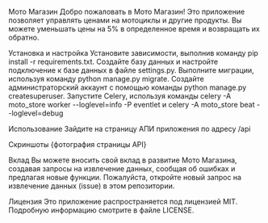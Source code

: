 Мото Магазин
Добро пожаловать в Мото Магазин! Это приложение позволяет управлять ценами на мотоциклы и другие продукты. Вы можете уменьшать цены на 5% в определенное время и возвращать их обратно.

Установка и настройка
Установите зависимости, выполнив команду pip install -r requirements.txt.
Создайте базу данных и настройте подключение к базе данных в файле settings.py.
Выполните миграции, используя команду python manage.py migrate.
Создайте администраторский аккаунт с помощью команды python manage.py createsuperuser.
Запустите Celery, используя команды  celery -A moto_store  worker --loglevel=info -P eventlet и celery -A moto_store beat --loglevel=debug

Использование
Зайдите на страницу АПИ приложения по адресу /api

Скриншоты
{фотография страницы API}


Вклад
Вы можете вносить свой вклад в развитие Мото Магазина, создавая запросы на извлечение данных, сообщая об ошибках и предлагая новые функции. Пожалуйста, откройте новый запрос на извлечение данных (issue) в этом репозитории.

Лицензия
Это приложение распространяется под лицензией MIT. Подробную информацию смотрите в файле LICENSE.